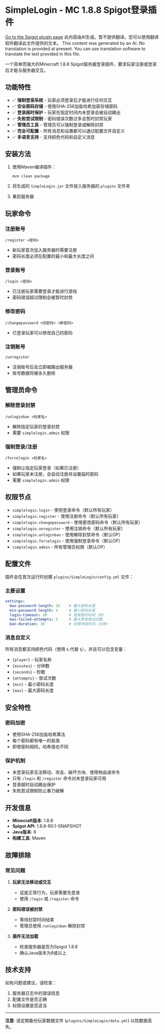 # SimpleLogin - MC 1.8.8 Spigot登录插件

[Go to the Spigot plugin page](https://www.spigotmc.org/resources/hdlogin-plugin.129356/)
此内容由AI生成。暂不提供翻译。您可以使用翻译软件翻译此文件提供的文本。
This content was generated by an AI. No translation is provided at present. You can use translation software to translate the text provided in this file.

一个简单而强大的Minecraft 1.8.8 Spigot服务器登录插件，要求玩家注册或登录后才能与服务器交互。

## 功能特性

- ✅ **强制登录系统** - 玩家必须登录后才能进行任何交互
- ✅ **安全密码存储** - 使用SHA-256加盐哈希加密存储密码
- ✅ **登录超时保护** - 玩家在指定时间内未登录会被自动踢出
- ✅ **失败尝试限制** - 密码错误次数过多会暂时封禁玩家
- ✅ **管理员工具** - 管理员可以强制登录或解除封禁
- ✅ **完全可配置** - 所有消息和设置都可以通过配置文件自定义
- ✅ **多语言支持** - 支持颜色代码和自定义消息

## 安装方法

1. 使用Maven编译插件：
   ```bash
   mvn clean package
   ```

2. 将生成的 `SimpleLogin.jar` 文件放入服务器的 `plugins` 文件夹

3. 重启服务器

## 玩家命令

### 注册账号
```
/register <密码>
```
- 新玩家首次加入服务器时需要注册
- 密码长度必须在配置的最小和最大长度之间

### 登录账号
```
/login <密码>
```
- 已注册玩家需要登录才能进行游戏
- 密码错误超过限制会被暂时封禁

### 修改密码
```
/changepassword <旧密码> <新密码>
```
- 已登录玩家可以修改自己的密码

### 注销账号
```
/unregister
```
- 注销账号后会立即被踢出服务器
- 账号数据将被永久删除

## 管理员命令

### 解除登录封禁
```
/unloginban <玩家名>
```
- 解除指定玩家的登录封禁
- 需要 `simplelogin.admin` 权限

### 强制登录/注册
```
/forcelogin <玩家名>
```
- 强制让指定玩家登录（如果已注册）
- 如果玩家未注册，会自动注册并设置临时密码
- 需要 `simplelogin.admin` 权限

## 权限节点

- `simplelogin.login` - 使用登录命令（默认所有玩家）
- `simplelogin.register` - 使用注册命令（默认所有玩家）
- `simplelogin.changepassword` - 使用更改密码命令（默认所有玩家）
- `simplelogin.unregister` - 使用注销命令（默认所有玩家）
- `simplelogin.unloginban` - 使用解除封禁命令（默认OP）
- `simplelogin.forcelogin` - 使用强制登录命令（默认OP）
- `simplelogin.admin` - 所有管理员权限（默认OP）

## 配置文件

插件会在首次运行时创建 `plugins/SimpleLogin/config.yml` 文件：

### 主要设置
```yaml
settings:
  max-password-length: 16    # 最大密码长度
  min-password-length: 4     # 最小密码长度
  login-timeout: 30          # 登录超时时间（秒）
  max-failed-attempts: 5     # 最大失败尝试次数
  ban-duration: 30           # 封禁持续时间（分钟）
```

### 消息自定义
所有消息都支持颜色代码（使用 `&` 代替 `§`），并且可以包含变量：
- `{player}` - 玩家名称
- `{minutes}` - 分钟数
- `{seconds}` - 秒数
- `{attempts}` - 尝试次数
- `{min}` - 最小密码长度
- `{max}` - 最大密码长度

## 安全特性

### 密码加密
- 使用SHA-256加盐哈希算法
- 每个密码都有唯一的盐值
- 即使密码相同，哈希值也不同

### 保护机制
- 未登录玩家无法移动、攻击、破坏方块、使用物品或命令
- 只有 `/login` 和 `/register` 命令对未登录玩家可用
- 登录超时自动踢出保护
- 失败尝试限制防止暴力破解

## 开发信息

- **Minecraft版本**: 1.8.8
- **Spigot API**: 1.8.8-R0.1-SNAPSHOT
- **Java版本**: 8
- **构建工具**: Maven

## 故障排除

### 常见问题

1. **玩家无法移动或交互**
   - 这是正常行为，玩家需要先登录
   - 使用 `/login` 或 `/register` 命令

2. **密码错误被封禁**
   - 等待封禁时间结束
   - 管理员使用 `/unloginban` 解除封禁

3. **插件无法加载**
   - 检查服务器是否为Spigot 1.8.8
   - 确认Java版本为8或以上

## 技术支持

如有问题或建议，请检查：
1. 服务器日志中的错误信息
2. 配置文件是否正确
3. 权限设置是否适当

---

**注意**: 请定期备份玩家数据文件 (`plugins/SimpleLogin/data.yml`) 以防数据丢失。

